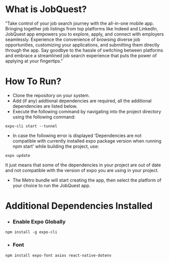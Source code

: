 # What is JobQuest?

"Take control of your job search journey with the all-in-one mobile app. Bringing together job listings from top platforms like Indeed and LinkedIn, JobQuest app empowers you to explore, apply, and connect with employers seamlessly. Experience the convenience of browsing diverse job opportunities, customizing your applications, and submitting them directly through the app. Say goodbye to the hassle of switching between platforms and embrace a streamlined job search experience that puts the power of applying at your fingertips."

# How To Run?

- Clone the repository on your system.
- Add (if any) addtional dependencies are required, all the additional dependencies are listed below.
- Execute the following command by navigating into the project directory using the following command:

```
expo-cli start --tunnel
```

- In case the following error is displayed 'Dependencies are not compatible with currently installed expo package version when running npm start' while building the project, use:

```
expo update
```

It just means that some of the dependencies in your project are out of date and not compatible with the version of expo you are using in your project.

- The Metro bundle will start creating the app, then select the platform of your choice to run the JobQuest app.

# Additional Dependencies Installed

- ### Enable Expo Globally

```
npm install -g expo-cli
```

- ### Font

```
npm install expo-font axios react-native-dotenv
```
